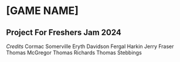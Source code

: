 # [GAME NAME]
## Project For Freshers Jam 2024

*Credits*
Cormac Somerville
Eryth Davidson
Fergal Harkin
Jerry Fraser
Thomas McGregor
Thomas Richards
Thomas Stebbings

